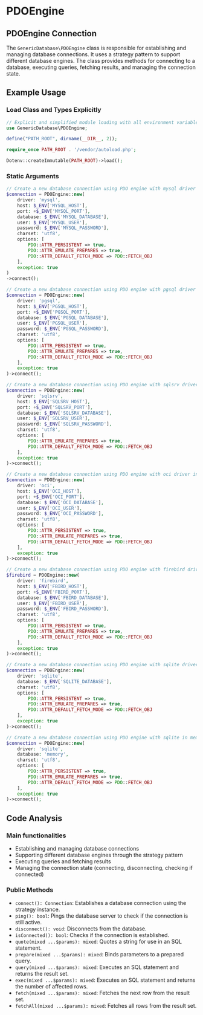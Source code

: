 # PDOEngine

## PDOEngine Connection

The `GenericDatabase\PDOEngine` class is responsible for establishing and managing database connections. It uses a strategy pattern to support different database engines. The class provides methods for connecting to a database, executing queries, fetching results, and managing the connection state.

## Example Usage

### Load Class and Types Explicitly

```php
// Explicit and simplified module loading with all environment variables
use GenericDatabase\PDOEngine;

define("PATH_ROOT", dirname(__DIR__, 2));

require_once PATH_ROOT . '/vendor/autoload.php';

Dotenv::createImmutable(PATH_ROOT)->load();
```

### Static Arguments

```php
// Create a new database connection using PDO engine with mysql driver in the static arguments format
$connection = PDOEngine::new(
    driver: 'mysql',
    host: $_ENV['MYSQL_HOST'],
    port: +$_ENV['MYSQL_PORT'],
    database: $_ENV['MYSQL_DATABASE'],
    user: $_ENV['MYSQL_USER'],
    password: $_ENV['MYSQL_PASSWORD'],
    charset: 'utf8',
    options: [
        PDO::ATTR_PERSISTENT => true,
        PDO::ATTR_EMULATE_PREPARES => true,
        PDO::ATTR_DEFAULT_FETCH_MODE => PDO::FETCH_OBJ
    ],
    exception: true
)
->connect();
```

```php
// Create a new database connection using PDO engine with pgsql driver in the static arguments format
$connection = PDOEngine::new(
    driver: 'pgsql',
    host: $_ENV['PGSQL_HOST'],
    port: +$_ENV['PGSQL_PORT'],
    database: $_ENV['PGSQL_DATABASE'],
    user: $_ENV['PGSQL_USER'],
    password: $_ENV['PGSQL_PASSWORD'],
    charset: 'utf8',
    options: [
        PDO::ATTR_PERSISTENT => true,
        PDO::ATTR_EMULATE_PREPARES => true,
        PDO::ATTR_DEFAULT_FETCH_MODE => PDO::FETCH_OBJ
    ],
    exception: true
)->connect();
```

```php
// Create a new database connection using PDO engine with sqlsrv driver in the static arguments format
$connection = PDOEngine::new(
    driver: 'sqlsrv',
    host: $_ENV['SQLSRV_HOST'],
    port: +$_ENV['SQLSRV_PORT'],
    database: $_ENV['SQLSRV_DATABASE'],
    user: $_ENV['SQLSRV_USER'],
    password: $_ENV['SQLSRV_PASSWORD'],
    charset: 'utf8',
    options: [
        PDO::ATTR_EMULATE_PREPARES => true,
        PDO::ATTR_DEFAULT_FETCH_MODE => PDO::FETCH_OBJ
    ],
    exception: true
)->connect();
```

```php
// Create a new database connection using PDO engine with oci driver in the static arguments format
$connection = PDOEngine::new(
    driver: 'oci',
    host: $_ENV['OCI_HOST'],
    port: +$_ENV['OCI_PORT'],
    database: $_ENV['OCI_DATABASE'],
    user: $_ENV['OCI_USER'],
    password: $_ENV['OCI_PASSWORD'],
    charset: 'utf8',
    options: [
        PDO::ATTR_PERSISTENT => true,
        PDO::ATTR_EMULATE_PREPARES => true,
        PDO::ATTR_DEFAULT_FETCH_MODE => PDO::FETCH_OBJ
    ],
    exception: true
)->connect();
```

```php
// Create a new database connection using PDO engine with firebird driver in the static arguments format
$firebird = PDOEngine::new(
    driver: 'firebird',
    host: $_ENV['FBIRD_HOST'],
    port: +$_ENV['FBIRD_PORT'],
    database: $_ENV['FBIRD_DATABASE'],
    user: $_ENV['FBIRD_USER'],
    password: $_ENV['FBIRD_PASSWORD'],
    charset: 'utf8',
    options: [
        PDO::ATTR_PERSISTENT => true,
        PDO::ATTR_EMULATE_PREPARES => true,
        PDO::ATTR_DEFAULT_FETCH_MODE => PDO::FETCH_OBJ
    ],
    exception: true
)->connect();
```

```php
// Create a new database connection using PDO engine with sqlite driver in the static arguments format
$connection = PDOEngine::new(
    driver: 'sqlite',
    database: $_ENV['SQLITE_DATABASE'],
    charset: 'utf8',
    options: [
        PDO::ATTR_PERSISTENT => true,
        PDO::ATTR_EMULATE_PREPARES => true,
        PDO::ATTR_DEFAULT_FETCH_MODE => PDO::FETCH_OBJ
    ],
    exception: true
)->connect();
```

```php
// Create a new database connection using PDO engine with sqlite in memory driver in the static arguments format
$connection = PDOEngine::new(
    driver: 'sqlite',
    database: 'memory',
    charset: 'utf8',
    options: [
        PDO::ATTR_PERSISTENT => true,
        PDO::ATTR_EMULATE_PREPARES => true,
        PDO::ATTR_DEFAULT_FETCH_MODE => PDO::FETCH_OBJ
    ],
    exception: true
)->connect();
```

## Code Analysis

### Main functionalities

- Establishing and managing database connections
- Supporting different database engines through the strategy pattern
- Executing queries and fetching results
- Managing the connection state (connecting, disconnecting, checking if connected)

### Public Methods

- `connect(): Connection`: Establishes a database connection using the strategy instance.
- `ping(): bool`: Pings the database server to check if the connection is still active.
- `disconnect(): void`: Disconnects from the database.
- `isConnected(): bool`: Checks if the connection is established.
- `quote(mixed ...$params): mixed`: Quotes a string for use in an SQL statement.
- `prepare(mixed ...$params): mixed`: Binds parameters to a prepared query.
- `query(mixed ...$params): mixed`: Executes an SQL statement and returns the result set.
- `exec(mixed ...$params): mixed`: Executes an SQL statement and returns the number of affected rows.
- `fetch(mixed ...$params): mixed`: Fetches the next row from the result set.
- `fetchAll(mixed ...$params): mixed`: Fetches all rows from the result set.
